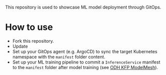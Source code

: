 This repository is used to showcase ML model deployment through GitOps.

# How to use

- Fork this repository.
- Update 
- Set up your GitOps agent (e.g. ArgoCD) to sync the target Kubernetes namespace with the `manifest` folder content.
- Set up your ML training pipeline to commit a `InferenceService` manifest to the `manifest` folder after model training (see [ODH KFP ModelMesh](https://github.com/goern/os-mlops/blob/odh-manifest-typo-fix/odh-kfp-modelmesh.md)).
